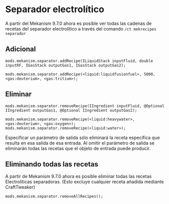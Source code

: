 # Separador electrolítico

A partir del Mekanism 9.7.0 ahora es posible ver todas las cadenas de recetas del separador electrolítico a través del comando `/ct mekrecipes separador`

## Adicional

```zenscript
mods.mekanism.separator.addRecipe(ILiquidStack inputFluid, double inputRF, IGasStack outputGas1, IGasStack outputGas2);

mods.mekanism.separator.addRecipe(<liquid:liquidfusionfuel>, 5000, <gas:deuterium>, <gas:tritium>);
```

## Eliminar

```zenscript
mods.mekanism.separator.removeRecipe(IIngredient inputFluid, @Optional IIngredient outputGas1, @Optional IIngredient outputGas2);

mods.mekanism.separator.removeRecipe(<liquid:heavywater>, <gas:deuterium>, <gas:oxygen>);
mods.mekanism.separator.removeRecipe(<liquid:water>);
```

Especificar un parámetro de salida sólo eliminará la receta específica que resulta en esa salida de esa entrada. Al omitir el parámetro de salida se eliminarán todas las recetas que el objeto de entrada puede producir.

## Eliminando todas las recetas

A partir de Mekanism 9.7.0 ahora es posible eliminar todas las recetas Electrolíticas separadoras. (Esto excluye cualquier receta añadida mediante CraftTweaker)

```zenscript
mods.mekanism.separator.removeAllRecipes();
```